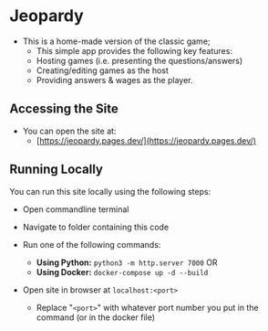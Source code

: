 # Jeopardy
* This is a home-made version of the classic game;
	* This simple app provides the following key features:
	* Hosting games (i.e. presenting the questions/answers)
	* Creating/editing games as the host
	* Providing answers &amp; wages as the player.

## Accessing the Site
* You can open the site at:
	* [https://jeopardy.pages.dev/](https://jeopardy.pages.dev/)


## Running Locally
You can run this site locally using the following steps:

* Open commandline terminal 
* Navigate to folder containing this code
* Run one of the following commands: 
	* **Using Python:** `python3 -m http.server 7000`
	 OR
	* **Using Docker:** `docker-compose up -d --build`

* Open site in browser at `localhost:<port>`
	* Replace "`<port>`" with whatever port number you put in the command (or in the docker file)